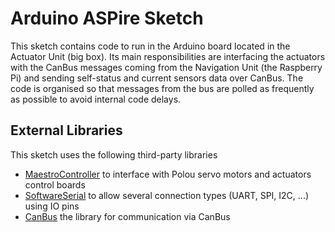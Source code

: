 # Arduino ASPire Sketch #
This sketch contains code to run in the Arduino board located in the Actuator Unit (big box).
Its main responsibilities are interfacing the actuators with the CanBus messages coming from the Navigation Unit (the Raspberry Pi) and sending self-status and current sensors data over CanBus.
The code is organised so that messages from the bus are polled as frequently as possible to avoid internal code delays.

## External Libraries ##
This sketch uses the following third-party libraries

* [MaestroController](https://github.com/pololu/maestro-arduino) to interface with Polou servo motors and actuators control boards
* [SoftwareSerial](https://www.arduino.cc/en/Reference/SoftwareSerial) to allow several connection types (UART, SPI, I2C, ...) using IO pins
* [CanBus](https://github.com/ohjeongwook/CanBusHacker) the library for communication via CanBus

